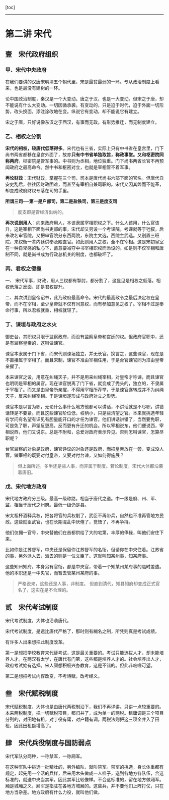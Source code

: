 [toc]

---

# 第二讲 宋代

## 壹　宋代政府组织

### 甲、宋代中央政府

在我们要讲的汉唐宋明清五个朝代里，宋是最贫最弱的一环。专从政治制度上看来，也是最没有建树的一环。

论中国政治制度，秦汉是一个大变动。唐之于汉，也是一大变动。但宋之于唐，却不能说有什么大变动。一切因循承袭。有变动的，只是迫于时代，迫于外面一切形势，改头换面，添注涂改地在变。纵说它有变动，却不能说它有建立。

宋之于唐，只好说像东汉之于西汉，有事而无政。有形势推迁，而无制度建立。

### 乙、相权之分割

**宋代的相权，较唐代低落得多**。宋代也有三省，实际上只有中书省在皇宫里，门下尚书两省都移在皇宫外面了，故亦**只有中书省单独取旨，称政事堂。又和枢密院同称两府**。枢密院是管军事的。中书则为丞相，地位独重。门下尚书两省长官不再预闻政府之最高命令。然中书和枢密对立，也就是宰相管不着军事。

**再论财政**：宋代财政，掌握在三个司，司本是唐代尚书六部下面的官名。但唐代自安史乱后，往往因财政困难，而甚至有宰相自兼司职的。宋代又因其弊而不能革，却变成政府财权专落在司的手里。

**所谓三司──第一是户部司，第二是盐铁司，第三是度支司**

> 度支即是管经济出纳的。

**再次说到用人**：向来政府用人，本该隶属宰相职权之下。什么人该用，什么官该升，这是宰相下面尚书吏部的事，宋代却又另设一个考课院。考课就等于铨叙，后来改名审官院。又把审官院分东西两院，东院主文选，西院主武选。又别置三班院，来权衡一辈内廷供奉及殿直官。如此则用人之权，全不在宰相。这是宋初皇室在一种自卑感的私心下，蓄意要减夺中书宰相职权而添设的。如是则不仅宰相和唐制不同，就是尚书成为行政总机关的制度，也都破坏了。

### 丙、君权之侵揽

一、 宋代军事，财政，用人三权都有掣肘，都分割了，这显见是相权之低落。相权低落之反面，即是君权提升。

二、其次讲到皇帝诏书，此乃政府最高命令。宋代的最高政令之最后决定权在皇帝，而不在宰相，至少皇帝就不仅有同意权，而有参加意见之权了。宰相不过是奉命行事，所以君权就重，相权就轻了。

### 丁、谏垣与政府之水火

御史台，其职权只限于监察政府，而没有监察皇帝和宫廷的权。但政府官职中，还是有监察皇帝的，这叫做谏官。

谏官本隶属于门下省，而宋代则谏垣独立，并无长官。换言之，这些谏官，现在是不直接属于宰相了。而且宋制，谏官不准由宰相任用，于是台官谏官同为须由皇帝亲擢了。

本来谏官之设，用意在纠绳天子，并不是用来纠绳宰相，对皇帝才称谏，而且谏官也明明是宰相的属官。现在谏官脱离了门下省，就变成了秃头的，独立的，不隶属于宰相了。而又是由皇帝所亲擢，不得用宰相所荐举，于是谏官遂转成并不为纠绳天子，反来纠绳宰相。于是谏垣遂形成与政府对立之形势。

谏官本是以言为职，无论什么事什么地方他都可以讲话，不讲话就是不尽职，讲错话转是不要紧。而且这些谏官阶位低，权柄小，只是些清望之官。本来就挑选年轻有学问有名望有识见有胆量能开口的才任为谏官。他们讲话讲错了，当然要免职，可是免了职，声望反更高，反而更有升迁的机会。所以宰相说东，他们便说西，宰相说西，他们又说东。总是不附和，总爱对政府表示异见。否则怎叫谏官，怎算尽职呢？

台官监察的对象是政府，谏官诤议的对象还是政府，而把皇帝放在一旁，变成没人管。做宰相的既要对付皇帝，又要对付台谏，又如何得施展？

> 但上面所述，多半还是些人事，而非属于制度。若论制度，宋代大体都沿袭着唐旧。

### 戊、宋代地方政府

宋代地方政府分三级。最高一级称路，相当于唐代之道。中一级是府、州、军、监，相当于唐代之州府。最低一级仍是县。

宋太祖杯酒释兵权，把各将官的兵权削了，武臣不再带兵，自然也不准再管地方民政。这些勋臣武官，也在长期混乱中厌倦了，觉悟了，不再争持。

他们仅拥一官号，中央替他们在首都供给了大的宅第，丰厚的俸禄，叫他们安住下来。

比如你是江苏督军，中央还是保留你江苏督军的名衔，但请你在中央住着。江苏省的事，另外派人去，派去的则是一位文臣了。这就叫知某州事，知某府事。

这些知州知府，本身另有官衔，都是中央官，带着一个知某州某府事的临时差遣。他的本职还是一中央官，而暂去管某州某府的事。

> 严格说来，这些还是人事，非制度。
> 但直到清代，知县知府却变成正式官名了，这实在是不合理的。

## 贰　宋代考试制度

宋代考试制度，大体也沿袭唐代。

宋代考试制度，是远比唐代严格了，那时则有糊名之制，所凭则真是考试成绩。

有许多人出来想把此制度改革。

第一是想把学校教育来代替考试，这是最关重要的。考试只能选拔人才，却未能培养人才。在两汉有太学，在唐代有门第，这些都是培养人才的。社会培养出人才，政府考试始有选择。宋人颇想积极兴办教育，这是不错的。但此非咄嗟可望。

第二是想把考试内容改变，不考诗赋，改考经义。

## 叁　宋代赋税制度

宋代赋税制度，大体也是由唐代两税制沿下，我们不再详讲。只讲一点较重要的。本来两税制度，把一切赋税项目，都归并了，成为单一的两税。租庸调是三个项目分列的，对田地有租，对丁役有庸，对户籍有调。两税法则把这三项全并入了田租，因此田租额增高了。

## 肆　宋代兵役制度与国防弱点

宋代军队分两种，一称禁军，一称厢军。

在这种军队中挑选一批精壮的，另外编队，就叫禁军。禁军的挑选，身长体重都有规定，起先用一个活的兵样，后来用木头做成一人样子，送到各地方各队伍，合这标准的，就送中央当禁军。因此禁军比较像样。不合这标准的，留在地方做厢军。厢是城厢之义，厢军是指驻在各地方城厢的。这些兵，并不要他们上阵打仗，只在地方当杂差。地方政府有什么力役，就叫他们做。
